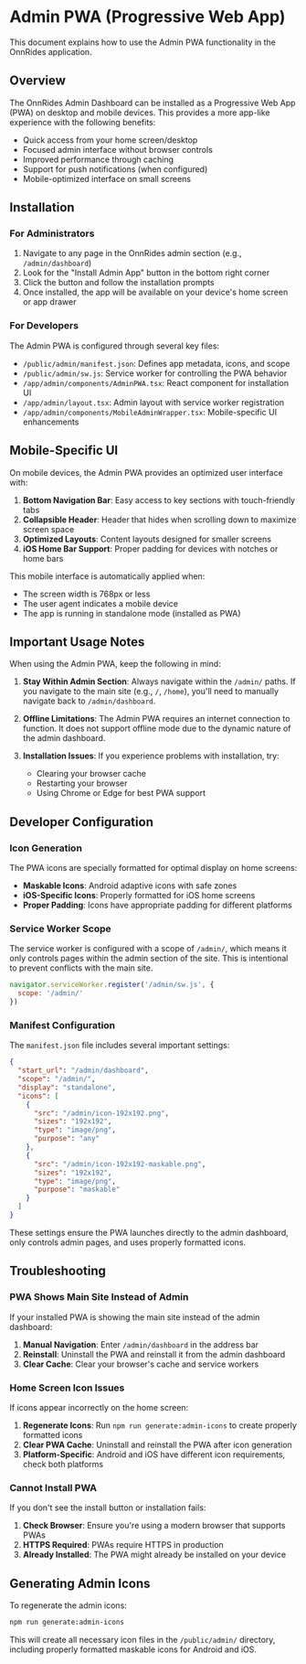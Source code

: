 # Admin PWA (Progressive Web App)

This document explains how to use the Admin PWA functionality in the OnnRides application.

## Overview

The OnnRides Admin Dashboard can be installed as a Progressive Web App (PWA) on desktop and mobile devices. This provides a more app-like experience with the following benefits:

- Quick access from your home screen/desktop
- Focused admin interface without browser controls
- Improved performance through caching
- Support for push notifications (when configured)
- Mobile-optimized interface on small screens

## Installation

### For Administrators

1. Navigate to any page in the OnnRides admin section (e.g., `/admin/dashboard`)
2. Look for the "Install Admin App" button in the bottom right corner
3. Click the button and follow the installation prompts
4. Once installed, the app will be available on your device's home screen or app drawer

### For Developers

The Admin PWA is configured through several key files:

- `/public/admin/manifest.json`: Defines app metadata, icons, and scope
- `/public/admin/sw.js`: Service worker for controlling the PWA behavior
- `/app/admin/components/AdminPWA.tsx`: React component for installation UI
- `/app/admin/layout.tsx`: Admin layout with service worker registration
- `/app/admin/components/MobileAdminWrapper.tsx`: Mobile-specific UI enhancements

## Mobile-Specific UI

On mobile devices, the Admin PWA provides an optimized user interface with:

1. **Bottom Navigation Bar**: Easy access to key sections with touch-friendly tabs
2. **Collapsible Header**: Header that hides when scrolling down to maximize screen space
3. **Optimized Layouts**: Content layouts designed for smaller screens
4. **iOS Home Bar Support**: Proper padding for devices with notches or home bars

This mobile interface is automatically applied when:
- The screen width is 768px or less
- The user agent indicates a mobile device
- The app is running in standalone mode (installed as PWA)

## Important Usage Notes

When using the Admin PWA, keep the following in mind:

1. **Stay Within Admin Section**: Always navigate within the `/admin/` paths. If you navigate to the main site (e.g., `/`, `/home`), you'll need to manually navigate back to `/admin/dashboard`.

2. **Offline Limitations**: The Admin PWA requires an internet connection to function. It does not support offline mode due to the dynamic nature of the admin dashboard.

3. **Installation Issues**: If you experience problems with installation, try:
   - Clearing your browser cache
   - Restarting your browser
   - Using Chrome or Edge for best PWA support

## Developer Configuration

### Icon Generation

The PWA icons are specially formatted for optimal display on home screens:

- **Maskable Icons**: Android adaptive icons with safe zones
- **iOS-Specific Icons**: Properly formatted for iOS home screens
- **Proper Padding**: Icons have appropriate padding for different platforms

### Service Worker Scope

The service worker is configured with a scope of `/admin/`, which means it only controls pages within the admin section of the site. This is intentional to prevent conflicts with the main site.

```js
navigator.serviceWorker.register('/admin/sw.js', { 
  scope: '/admin/'
})
```

### Manifest Configuration

The `manifest.json` file includes several important settings:

```json
{
  "start_url": "/admin/dashboard",
  "scope": "/admin/",
  "display": "standalone",
  "icons": [
    {
      "src": "/admin/icon-192x192.png",
      "sizes": "192x192",
      "type": "image/png",
      "purpose": "any"
    },
    {
      "src": "/admin/icon-192x192-maskable.png",
      "sizes": "192x192",
      "type": "image/png",
      "purpose": "maskable"
    }
  ]
}
```

These settings ensure the PWA launches directly to the admin dashboard, only controls admin pages, and uses properly formatted icons.

## Troubleshooting

### PWA Shows Main Site Instead of Admin

If your installed PWA is showing the main site instead of the admin dashboard:

1. **Manual Navigation**: Enter `/admin/dashboard` in the address bar
2. **Reinstall**: Uninstall the PWA and reinstall it from the admin dashboard
3. **Clear Cache**: Clear your browser's cache and service workers

### Home Screen Icon Issues

If icons appear incorrectly on the home screen:

1. **Regenerate Icons**: Run `npm run generate:admin-icons` to create properly formatted icons
2. **Clear PWA Cache**: Uninstall and reinstall the PWA after icon generation
3. **Platform-Specific**: Android and iOS have different icon requirements, check both platforms

### Cannot Install PWA

If you don't see the install button or installation fails:

1. **Check Browser**: Ensure you're using a modern browser that supports PWAs
2. **HTTPS Required**: PWAs require HTTPS in production
3. **Already Installed**: The PWA might already be installed on your device

## Generating Admin Icons

To regenerate the admin icons:

```bash
npm run generate:admin-icons
```

This will create all necessary icon files in the `/public/admin/` directory, including properly formatted maskable icons for Android and iOS. 
